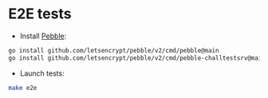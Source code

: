 # E2E tests

- Install [Pebble](https://github.com/letsencrypt/pebble):
```bash
go install github.com/letsencrypt/pebble/v2/cmd/pebble@main
go install github.com/letsencrypt/pebble/v2/cmd/pebble-challtestsrv@main
```

- Launch tests:
```bash
make e2e
```

